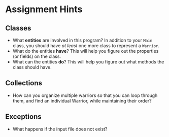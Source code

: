 # Assignment Hints

## Classes

* What **entities** are involved in this program? In addition to your `Main` class, you should have _at least_ one more class to represent a `Warrior`. 
* What do the entities **have**? This will help you figure out the properties (or fields) on the class.
* What can the entities **do**? This will help you figure out what methods the class should have.

## Collections

* How can you organize multiple warriors so that you can loop through them, and find an individual Warrior, while maintaining their order?

## Exceptions

* What happens if the input file does not exist?
